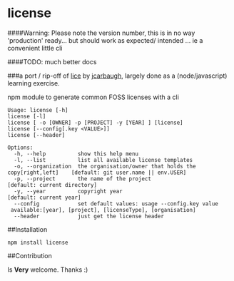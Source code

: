 license
=======

####Warning: Please note the version number, this is in no way 'production' ready... but should work as expected/ intended ... ie a convenient little cli

####TODO: much better docs

###a port / rip-off of [lice](https://github.com/jcarbaugh/lice) by [jcarbaugh](https://github.com/jcarbaugh), largely done as a (node/javascript) learning exercise.

npm module to generate common FOSS licenses with a cli
```
Usage: license [-h]
license [-l]
license [ -o [OWNER] -p [PROJECT] -y [YEAR] ] [license]
license [--config[.key <VALUE>]]
license [--header]

Options:
  -h, --help          show this help menu                                                                                     
  -l, --list          list all available license templates                                                                    
  -o, --organization  the organisation/owner that holds the copy[right,left]    [default: git user.name || env.USER]
  -p, --project       the name of the project                                   [default: current directory]
  -y, --year          copyright year                                            [default: current year]
  --config            set default values: usage --config.key value
 available:[year], [project], [licenseType], [organisation]
  --header            just get the license header                                                                             
```


##Installation

```
npm install license
```

##Contribution

Is **Very** welcome. Thanks :)

